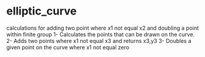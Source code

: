 # elliptic_curve
calculations for adding two point where x1 not equal x2 and  doubling a point within finite group
1- Calculates the points that can be drawn on the curve.
2- Adds two points where x1 not equal x3 and returns x3,y3
3- Doubles a given point on the curve where x1 not equal zero
